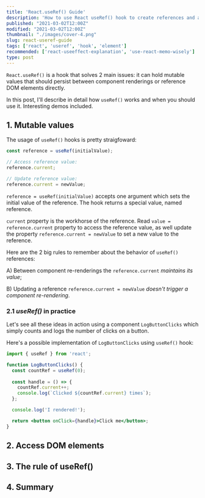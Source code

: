 ```yaml
---
title: 'React.useRef() Guide'
description: 'How to use React useRef() hook to create references and access DOM elements.'
published: "2021-03-02T12:00Z"
modified: "2021-03-02T12:00Z"
thumbnail: "./images/cover-4.png"
slug: react-useref-guide
tags: ['react', 'useref', 'hook', 'element']
recommended: ['react-useeffect-explanation', 'use-react-memo-wisely']
type: post
---
```


`React.useRef()` is a hook that solves 2 main issues: it can hold mutable values that should persist between component renderings or reference DOM elements directly.  

In this post, I'll describe in detail how `useRef()` works and when you should use it. Interesting demos included.  

## 1. Mutable values

The usage of `useRef()` hooks is pretty straigfoward:

```javascript
const reference = useRef(initialValue);

// Access reference value:
reference.current;

// Update reference value:
reference.current = newValue;
```

`reference = useRef(initialValue)` accepts one argument which sets the initial value of the reference. The hook returns a special value, named reference.  

`current` property is the workhorse of the reference. Read `value = reference.current` property to access the reference value, as well update the property `reference.current = newValue` to set a new value to the reference.  

Here are the 2 big rules to remember about the behavior of `useRef()` references:

A) Between component re-renderings the `reference.current` *maintains its value*;

B) Updating a reference `reference.current = newValue` *doesn't trigger a component re-rendering*.  

### 2.1 *useRef()* in practice

Let's see all these ideas in action using a component `LogButtonClicks` which simply counts and logs the number of clicks on a button.  

Here's a possible implementation of `LogButtonClicks` using `useRef()` hook:

```jsx
import { useRef } from 'react';

function LogButtonClicks() {
  const countRef = useRef(0);
  
  const handle = () => {
    countRef.current++;
    console.log(`Clicked ${countRef.current} times`);
  };

  console.log('I rendered!');

  return <button onClick={handle}>Click me</button>;
}
```



## 2. Access DOM elements

## 3. The rule of useRef()

## 4. Summary